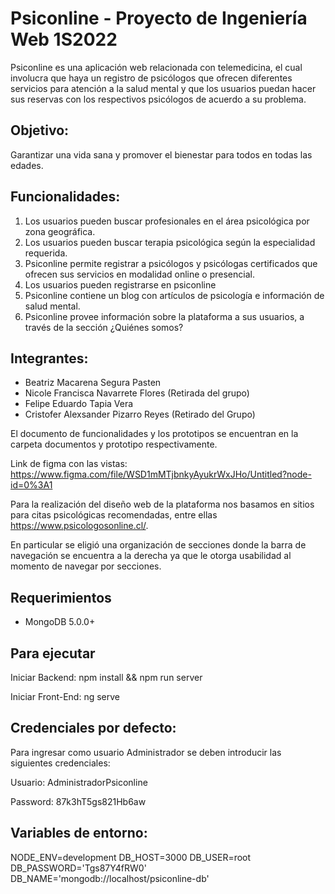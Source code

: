 # Psiconline - Proyecto de Ingeniería Web 1S2022

Psiconline es una aplicación web relacionada con telemedicina, el cual involucra que haya un registro de psicólogos que ofrecen diferentes servicios para atención a la salud mental y que los usuarios puedan hacer sus reservas con los respectivos psicólogos de acuerdo a su problema.
## Objetivo: 
Garantizar una vida sana y promover el bienestar para todos en todas las edades.
## Funcionalidades:
1. Los usuarios pueden buscar profesionales en el área psicológica por zona geográfica.
2. Los usuarios pueden buscar terapia psicológica según la especialidad requerida.
3. Psiconline permite registrar a psicólogos y psicólogas certificados que ofrecen sus servicios en modalidad online o presencial.
4. Los usuarios pueden registrarse en psiconline
5. Psiconline contiene un blog con artículos de psicología e información de salud mental.
6. Psiconline provee información sobre la plataforma a sus usuarios, a través de la sección ¿Quiénes somos?


## Integrantes:
- Beatriz Macarena Segura Pasten
- Nicole Francisca Navarrete Flores (Retirada del grupo)
- Felipe Eduardo Tapia Vera
- Cristofer Alexsander Pizarro Reyes (Retirado del Grupo)

El documento de funcionalidades y los prototipos se encuentran en la carpeta documentos y prototipo respectivamente.


Link de figma con las vistas: https://www.figma.com/file/WSD1mMTjbnkyAyukrWxJHo/Untitled?node-id=0%3A1

Para la realización del diseño web de la plataforma nos basamos en sitios para citas psicológicas recomendadas, entre ellas https://www.psicologosonline.cl/. 

En particular se eligió una organización de secciones donde la barra de navegación se encuentra a la derecha ya que le otorga usabilidad al momento de navegar por secciones.

## Requerimientos
- MongoDB 5.0.0+

## Para ejecutar
Iniciar Backend: npm install && npm run server

Iniciar Front-End: ng serve

## Credenciales por defecto:

Para ingresar como usuario Administrador se deben introducir las siguientes credenciales:

Usuario: AdministradorPsiconline

Password: 87k3hT5gs821Hb6aw

## Variables de entorno:
NODE_ENV=development
DB_HOST=3000
DB_USER=root
DB_PASSWORD='Tgs87Y4fRW0'
DB_NAME='mongodb://localhost/psiconline-db'
